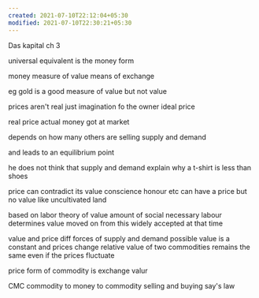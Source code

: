 ```yaml
---
created: 2021-07-10T22:12:04+05:30
modified: 2021-07-10T22:30:21+05:30
---
```


Das kapital ch 3

universal equivalent is the money form

money
measure of value
means of exchange

eg gold is a good measure of value but not value

prices aren't real
just imagination fo the owner
ideal price

real price actual money got at market

depends on how many others are selling supply and demand

and leads to an equilibrium point

he does not think that supply and demand explain why a t-shirt is less than shoes

price can contradict its value
conscience honour etc can have a price but no value like uncultivated land

based on labor theory of value
amount of social necessary labour determines value
moved on from this
widely accepted at that time

value and price diff forces of supply and demand possible
value is a constant and prices change
relative value of two commodities remains the same even if the prices fluctuate

price form of commodity is exchange valur

CMC commodity to money to commodity
selling and buying
say's law
